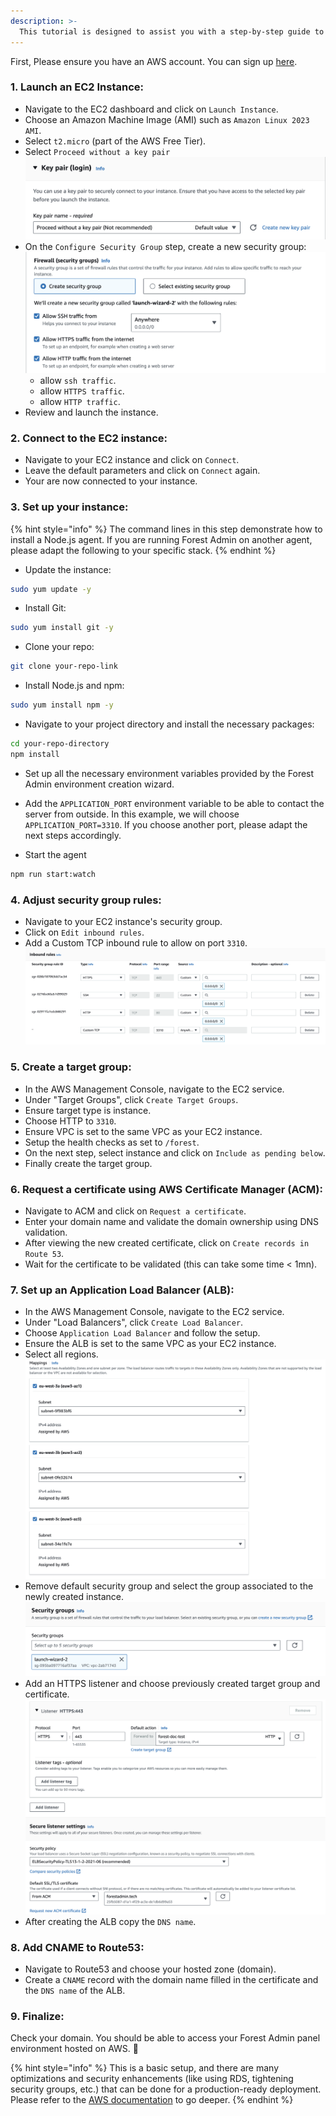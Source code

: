 ```yaml
---
description: >-
  This tutorial is designed to assist you with a step-by-step guide to deploy the admin backend to Amazon Web Services, using EC2, ELB, ACM and Route53.
---
```


First, Please ensure you have an AWS account. You can sign up [here](https://aws.amazon.com/).

### 1. Launch an EC2 Instance:

- Navigate to the EC2 dashboard and click on `Launch Instance`.
- Choose an Amazon Machine Image (AMI) such as `Amazon Linux 2023 AMI`.
- Select `t2.micro` (part of the AWS Free Tier).
- Select `Proceed without a key pair`
  ![](<../../.gitbook/assets/deploy-on-aws-key-pair.png>)
- On the `Configure Security Group` step, create a new security group:
  ![](<../../.gitbook/assets/deploy-on-aws-security-group.png>)
  - allow `ssh traffic`.
  - allow `HTTPS traffic`.
  - allow `HTTP traffic`.
- Review and launch the instance.

### 2. Connect to the EC2 instance:

- Navigate to your EC2 instance and click on `Connect`.
- Leave the default parameters and click on `Connect` again.
- Your are now connected to your instance.

### 3. Set up your instance:

{% hint style="info" %}
The command lines in this step demonstrate how to install a Node.js agent. If you are running Forest Admin on another agent, please adapt the following to your specific stack.
{% endhint %}

- Update the instance:

```bash
sudo yum update -y
```

- Install Git:

```bash
sudo yum install git -y
```

- Clone your repo:

```bash
git clone your-repo-link
```

- Install Node.js and npm:

```bash
sudo yum install npm -y
```

- Navigate to your project directory and install the necessary packages:

```bash
cd your-repo-directory
npm install
```

- Set up all the necessary environment variables provided by the Forest Admin environment creation wizard.

- Add the `APPLICATION_PORT` environment variable to be able to contact the server from outside. In this example, we will choose `APPLICATION_PORT=3310`. If you choose another port, please adapt the next steps accordingly.

- Start the agent

```bash
npm run start:watch
```

### 4. Adjust security group rules:

- Navigate to your EC2 instance's security group.
- Click on `Edit inbound rules`.
- Add a Custom TCP inbound rule to allow on port `3310`.
  ![](<../../.gitbook/assets/deploy-on-aws-inbound-rules.png>)

### 5. Create a target group:

- In the AWS Management Console, navigate to the EC2 service.
- Under "Target Groups", click `Create Target Groups`.
- Ensure target type is instance.
- Choose HTTP to `3310`.
- Ensure VPC is set to the same VPC as your EC2 instance.
- Setup the health checks as set to `/forest`.
- On the next step, select instance and click on `Include as pending below`.
- Finally create the target group.

### 6. Request a certificate using AWS Certificate Manager (ACM):

- Navigate to ACM and click on `Request a certificate`.
- Enter your domain name and validate the domain ownership using DNS validation.
- After viewing the new created certificate, click on `Create records in Route 53`.
- Wait for the certificate to be validated (this can take some time < 1mn).

### 7. Set up an Application Load Balancer (ALB):

- In the AWS Management Console, navigate to the EC2 service.
- Under "Load Balancers", click `Create Load Balancer`.
- Choose `Application Load Balancer` and follow the setup.
- Ensure the ALB is set to the same VPC as your EC2 instance.
- Select all regions.
  ![](<../../.gitbook/assets/deploy-on-aws-alb-regions.png>)
- Remove default security group and select the group associated to the newly created instance.
  ![](<../../.gitbook/assets/deploy-on-aws-alb-security.png>)
- Add an HTTPS listener and choose previously created target group and certificate.
  ![](<../../.gitbook/assets/deploy-on-aws-alb-https-listener.png>)
- After creating the ALB copy the `DNS name`.

### 8. Add CNAME to Route53:

- Navigate to Route53 and choose your hosted zone (domain).
- Create a `CNAME` record with the domain name filled in the certificate and the `DNS name` of the ALB.

### 9. Finalize:

Check your domain. You should be able to access your Forest Admin panel environment hosted on AWS. 🎉

{% hint style="info" %}
This is a basic setup, and there are many optimizations and security enhancements (like using RDS, tightening security groups, etc.) that can be done for a production-ready deployment. Please refer to the [AWS documentation](https://docs.aws.amazon.com/index.html) to go deeper.
{% endhint %}
